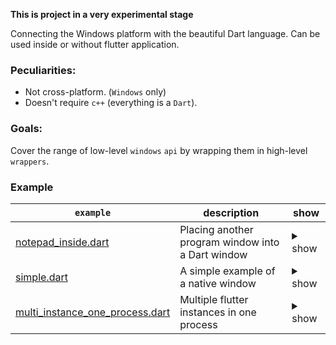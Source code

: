 **This is project in a very experimental stage**

Connecting the Windows platform with the beautiful Dart language. Can be used inside or without flutter application.

### Peculiarities:
 - Not cross-platform. (`Windows` only)
 - Doesn't require `c++` (everything is a `Dart`).

### Goals:
Cover the range of low-level `windows` `api` by wrapping them in high-level `wrappers`.

### Example
| `example` | description | show|
| --- | --- | --- |
| [notepad_inside.dart](https://github.com/ilopX/win/blob/main/example/window/notepad_inside.dart)  | Placing another program window into a Dart window | <details><summary>show</summary><p>https://user-images.githubusercontent.com/8049534/131710452-46e62e66-db3c-41f8-9b61-87b24a5e0108.mp4</p> |
| [simple.dart](https://github.com/ilopX/win/blob/main/example/window/simple.dart) | A simple example of a native window | <details><summary>show</summary><p>https://user-images.githubusercontent.com/8049534/131711011-ef119ad4-2993-4b31-849f-fd04f8054ac0.mp4</p> |
| [multi_instance_one_process.dart](https://github.com/ilopX/win/blob/main/example/flutter_engine/multi_instance_one_process.dart)  | Multiple flutter instances in one process | <details><summary>show</summary><p>https://user-images.githubusercontent.com/8049534/131712029-7254fb63-f9e3-4ca9-8e0d-9c942c93e791.mp4</p></details> |
